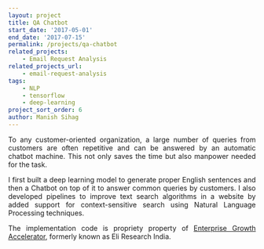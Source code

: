 ```yaml
---
layout: project
title: QA Chatbot
start_date: '2017-05-01'
end_date: '2017-07-15'
permalink: /projects/qa-chatbot
related_projects: 
    - Email Request Analysis
related_projects_url: 
    - email-request-analysis
tags: 
    - NLP
    - tensorflow
    - deep-learning
project_sort_order: 6
author: Manish Sihag
---
```


<p style="text-align: justify">To any customer-oriented organization, a large number of queries from customers are often repetitive and can be answered by an automatic chatbot machine. This not only saves the time but also manpower needed for the task.</p>

<p style="text-align: justify">I first built a deep learning model to generate proper English sentences and then a Chatbot on top of it to answer common queries by customers. I also developed pipelines to improve text search algorithms in a website by added support for context-sensitive search using Natural Language Processing techniques.</p>

<p style="text-align: justify">The implementation code is propriety property of <a href="http://www.globalgrowthioc.com/" target="_blank">Enterprise Growth Accelerator</a>, formerly known as Eli Research India.</p>

